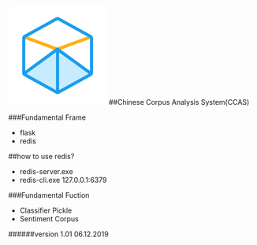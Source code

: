 ![CCAS](./static/favicon.ico)
##Chinese Corpus Analysis System(CCAS)

###Fundamental Frame
* flask
* redis

##how to use redis?
* redis-server.exe
* redis-cli.exe 127.0.0.1:6379

###Fundamental Fuction
* Classifier Pickle
* Sentiment Corpus

######version 1.01 06.12.2019
